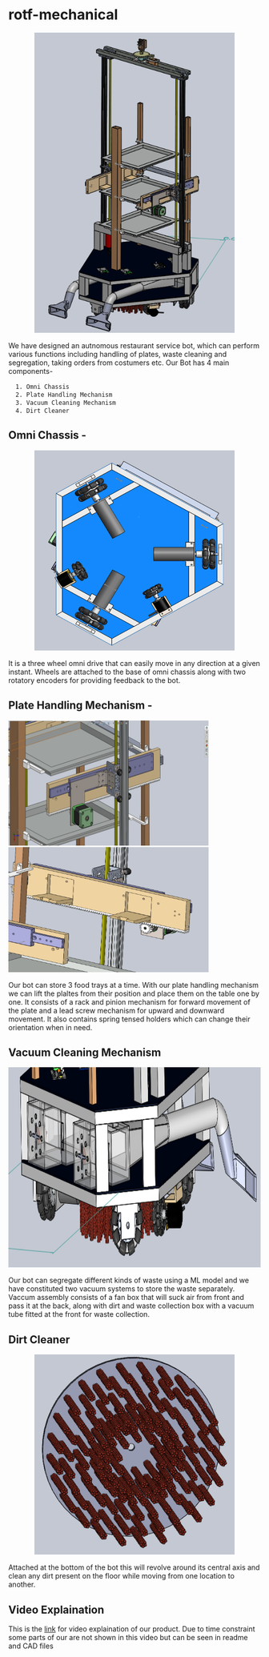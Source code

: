 # rotf-mechanical
<p align="center">
<img src="https://github.com/vanshgoyal/rotf-mechanical/blob/main/Assets/full_body.PNG" width="400" height="600">
</p>

We have designed an autnomous restaurant service bot, which can perform various functions including handling of plates, waste cleaning and segregation, taking orders from costumers etc. 
Our Bot has 4 main components-

      1. Omni Chassis
      2. Plate Handling Mechanism
      3. Vacuum Cleaning Mechanism
      4. Dirt Cleaner
      
## Omni Chassis - 
<p align="center">
<img src="https://github.com/vanshgoyal/rotf-mechanical/blob/main/Assets/Capture3.PNG" width="400" height="400">
</p>

It is a three wheel omni drive that can easily move in any direction at a given instant. Wheels are attached to the base of omni chassis along with two rotatory encoders for providing feedback to the bot.


## Plate Handling Mechanism - 
<p float="center">
  <img src="https://github.com/vanshgoyal/rotf-mechanical/blob/main/Assets/PH1.PNG" width="400" height="250" />
  <img src="https://github.com/vanshgoyal/rotf-mechanical/blob/main/Assets/PH2.PNG" width="400" height="250" /> 
</p>

Our bot can store 3 food trays at a time. With our plate handling mechanism we can lift the plaltes from their position and place them on the table one by one. It consists of a rack and pinion mechanism for forward movement of the plate and a lead screw mechanism for upward and downward movement. It also contains spring tensed holders which can change their orientation when in need.

## Vacuum Cleaning Mechanism
<p align="center">
<img src="https://github.com/vanshgoyal/rotf-mechanical/blob/main/Assets/vaccum.PNG" width="700" height="400">
</p>

Our bot can segregate different kinds of waste using a ML model and we have constituted two vacuum systems to store the waste separately. Vaccum assembly consists of a fan box that will suck air from front and pass it at the back, along with dirt and waste collection box with a vacuum tube fitted at the front for waste collection.

## Dirt Cleaner
<p align="center">
<img src="https://github.com/vanshgoyal/rotf-mechanical/blob/main/Assets/Dirt%20Cleaner.PNG" width="400" height="400">
</p>

Attached at the bottom of the bot this will revolve around its central axis and clean any dirt present on the floor while moving from one location to another.

## Video Explaination

This is the [link](https://drive.google.com/file/d/1RxF6zCxJ6-5i-8JuhSSGZx6DGByoQ6nk/view?resourcekey) for video explaination of our product. Due to time constraint some parts of our are not shown in this video but can be seen in readme and CAD files
